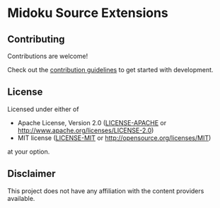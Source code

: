 # Midoku Source Extensions

## Contributing

Contributions are welcome!

Check out the [contribution guidelines](CONTRIBUTING.md) to get started with
development.

## License

Licensed under either of

- Apache License, Version 2.0 ([LICENSE-APACHE](LICENSE-APACHE) or http://www.apache.org/licenses/LICENSE-2.0)
- MIT license ([LICENSE-MIT](LICENSE-MIT) or http://opensource.org/licenses/MIT)

at your option.

## Disclaimer

This project does not have any affiliation with the content providers available.
